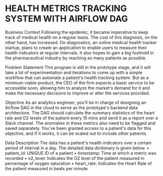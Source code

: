 # HEALTH METRICS TRACKING SYSTEM WITH AIRFLOW DAG

Business Context
Following the epidemic, it became imperative to keep track of medical health on a regular basis. The cost of this diagnosis, on the other hand, has increased. Dx-diagnostics, an online medical health tracker startup, plans to create an application to enable users to measure their health indicators at regular intervals. It also hopes to gain a big foothold in the pharmaceutical industry by reaching as many patients as possible.

Problem Statement
This program is still in the prototype stage, and it will take a lot of experimentation and iterations to come up with a simple workflow that can automate a patient's health tracking system. But as a minimum viable product, the CEO of the firm expects a basic service to be accessible soon, allowing him to analyze the market's demand for it and make the necessary decisions to improve or alter the services provided.

Objective
As an analytics engineer, you'll be in charge of designing an Airflow DAG in the cloud to serve as the prototype's backend data architecture. The DAG should calculate the summary statistics of the heart rate and O2 levels of the patient every 15 mins and send it as a report over a Slack channel. The anomalies in these metrics also need to be flagged and saved separately. You've been granted access to a patient's data for this objective, and if it works, it can be scaled out to include other patients.

Data Description
The data has a patient's health indicators over a certain period of interval in a day. The detailed data dictionary is given below.
•	patient_id: UNIQUE ID of a patient
•	timestamp: Time at which a metric was recorded
•	o2_level: Indicates the O2 level of the patient measured in percentage of oxygen saturation
•	heart_rate: Indicates the Heart Rate of the patient measured in beats per minute
